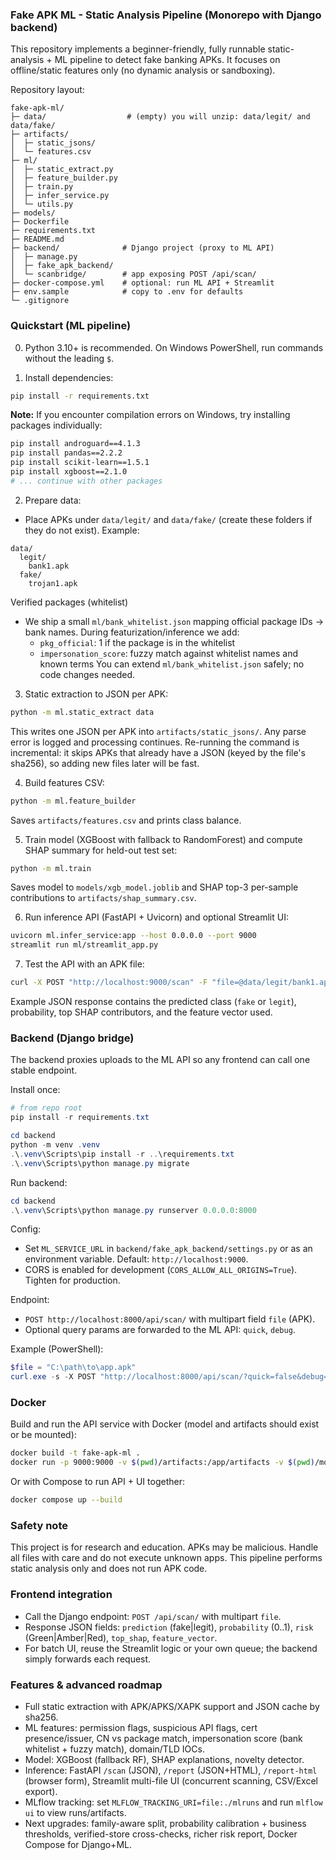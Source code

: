 ### Fake APK ML - Static Analysis Pipeline (Monorepo with Django backend)

This repository implements a beginner-friendly, fully runnable static-analysis + ML pipeline to detect fake banking APKs. It focuses on offline/static features only (no dynamic analysis or sandboxing).

Repository layout:

```
fake-apk-ml/
├─ data/                  # (empty) you will unzip: data/legit/ and data/fake/
├─ artifacts/
│  ├─ static_jsons/
│  └─ features.csv
├─ ml/
│  ├─ static_extract.py
│  ├─ feature_builder.py
│  ├─ train.py
│  ├─ infer_service.py
│  └─ utils.py
├─ models/
├─ Dockerfile
├─ requirements.txt
├─ README.md
├─ backend/              # Django project (proxy to ML API)
│  ├─ manage.py
│  ├─ fake_apk_backend/
│  └─ scanbridge/        # app exposing POST /api/scan/
├─ docker-compose.yml    # optional: run ML API + Streamlit
├─ env.sample            # copy to .env for defaults
└─ .gitignore
```

### Quickstart (ML pipeline)

0) Python 3.10+ is recommended. On Windows PowerShell, run commands without the leading `$`.

1) Install dependencies:

```bash
pip install -r requirements.txt
```

**Note:** If you encounter compilation errors on Windows, try installing packages individually:
```bash
pip install androguard==4.1.3
pip install pandas==2.2.2
pip install scikit-learn==1.5.1
pip install xgboost==2.1.0
# ... continue with other packages
```

2) Prepare data:

- Place APKs under `data/legit/` and `data/fake/` (create these folders if they do not exist). Example:

```
data/
  legit/
    bank1.apk
  fake/
    trojan1.apk
```

Verified packages (whitelist)
- We ship a small `ml/bank_whitelist.json` mapping official package IDs → bank names. During featurization/inference we add:
  - `pkg_official`: 1 if the package is in the whitelist
  - `impersonation_score`: fuzzy match against whitelist names and known terms
You can extend `ml/bank_whitelist.json` safely; no code changes needed.

3) Static extraction to JSON per APK:

```bash
python -m ml.static_extract data
```

This writes one JSON per APK into `artifacts/static_jsons/`. Any parse error is logged and processing continues.
Re-running the command is incremental: it skips APKs that already have a JSON (keyed by the file's sha256), so adding new files later will be fast.

4) Build features CSV:

```bash
python -m ml.feature_builder
```

Saves `artifacts/features.csv` and prints class balance.

5) Train model (XGBoost with fallback to RandomForest) and compute SHAP summary for held-out test set:

```bash
python -m ml.train
```

Saves model to `models/xgb_model.joblib` and SHAP top-3 per-sample contributions to `artifacts/shap_summary.csv`.

6) Run inference API (FastAPI + Uvicorn) and optional Streamlit UI:

```bash
uvicorn ml.infer_service:app --host 0.0.0.0 --port 9000
streamlit run ml/streamlit_app.py
```

7) Test the API with an APK file:

```bash
curl -X POST "http://localhost:9000/scan" -F "file=@data/legit/bank1.apk"
```

Example JSON response contains the predicted class (`fake` or `legit`), probability, top SHAP contributors, and the feature vector used.

### Backend (Django bridge)

The backend proxies uploads to the ML API so any frontend can call one stable endpoint.

Install once:

```powershell
# from repo root
pip install -r requirements.txt

cd backend
python -m venv .venv
.\.venv\Scripts\pip install -r ..\requirements.txt
.\.venv\Scripts\python manage.py migrate
```

Run backend:

```powershell
cd backend
.\.venv\Scripts\python manage.py runserver 0.0.0.0:8000
```

Config:
- Set `ML_SERVICE_URL` in `backend/fake_apk_backend/settings.py` or as an environment variable. Default: `http://localhost:9000`.
- CORS is enabled for development (`CORS_ALLOW_ALL_ORIGINS=True`). Tighten for production.

Endpoint:
- `POST http://localhost:8000/api/scan/` with multipart field `file` (APK).
- Optional query params are forwarded to the ML API: `quick`, `debug`.

Example (PowerShell):

```powershell
$file = "C:\path\to\app.apk"
curl.exe -s -X POST "http://localhost:8000/api/scan/?quick=false&debug=true" -F "file=@$file"
```

### Docker

Build and run the API service with Docker (model and artifacts should exist or be mounted):

```bash
docker build -t fake-apk-ml .
docker run -p 9000:9000 -v $(pwd)/artifacts:/app/artifacts -v $(pwd)/models:/app/models fake-apk-ml
```

Or with Compose to run API + UI together:

```bash
docker compose up --build
```

### Safety note

This project is for research and education. APKs may be malicious. Handle all files with care and do not execute unknown apps. This pipeline performs static analysis only and does not run APK code.

### Frontend integration

- Call the Django endpoint: `POST /api/scan/` with multipart `file`.
- Response JSON fields: `prediction` (fake|legit), `probability` (0..1), `risk` (Green|Amber|Red), `top_shap`, `feature_vector`.
- For batch UI, reuse the Streamlit logic or your own queue; the backend simply forwards each request.

### Features & advanced roadmap

- Full static extraction with APK/APKS/XAPK support and JSON cache by sha256.
- ML features: permission flags, suspicious API flags, cert presence/issuer, CN vs package match, impersonation score (bank whitelist + fuzzy match), domain/TLD IOCs.
- Model: XGBoost (fallback RF), SHAP explanations, novelty detector.
- Inference: FastAPI `/scan` (JSON), `/report` (JSON+HTML), `/report-html` (browser form), Streamlit multi-file UI (concurrent scanning, CSV/Excel export).
- MLflow tracking: set `MLFLOW_TRACKING_URI=file:./mlruns` and run `mlflow ui` to view runs/artifacts.
- Next upgrades: family-aware split, probability calibration + business thresholds, verified-store cross-checks, richer risk report, Docker Compose for Django+ML.




